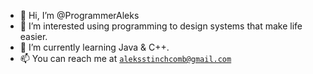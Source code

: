 - 👋 Hi, I’m @ProgrammerAleks
- 👀 I’m interested using programming to design systems that make life easier.
- 🌱 I’m currently learning Java & C++.
- 📫 You can reach me at <a href="mailto:aleksstinchcomb@gmail.com" target="_blank" rel="noopener noreferrer">`aleksstinchcomb@gmail.com`</a>

<!---
ProgrammerAleks/ProgrammerAleks is a ✨ special ✨ repository because its `README.md` (this file) appears on your GitHub profile.
You can click the Preview link to take a look at your changes.
--->
